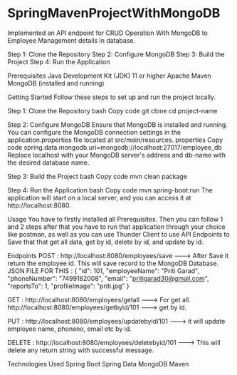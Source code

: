 # SpringMavenProjectWithMongoDB

Implemented an API endpoint for CRUD Operation With MongoDB to Employee Management details in database.

Step 1: Clone the Repository
Step 2: Configure MongoDB
Step 3: Build the Project
Step 4: Run the Application

Prerequisites
Java Development Kit (JDK) 11 or higher
Apache Maven
MongoDB (installed and running)

Getting Started
Follow these steps to set up and run the project locally.

Step 1: Clone the Repository
bash
Copy code
git clone <repository-url>
cd project-name

Step 2: Configure MongoDB
Ensure that MongoDB is installed and running. You can configure the MongoDB connection settings in the application.properties file located at src/main/resources.
properties
Copy code
spring.data.mongodb.uri=mongodb://localhost:27017/employee_db
Replace localhost with your MongoDB server's address and db-name with the desired database name.

Step 3: Build the Project
bash
Copy code
mvn clean package

Step 4: Run the Application
bash
Copy code
mvn spring-boot:run
The application will start on a local server, and you can access it at http://localhost:8080.

Usage
You have to firstly installed all Prerequisites. Then you can follow 1 and 2 steps after that you have to run that application through your choice like postman, as well as you can use Thunder Client to use API Endpoints to Save that that get all data, get by id, delete by id, and update by id.

Endpoints
POST : http://localhost:8080/employees/save ---> After Save it return the employee id. This will save record to the MongoDB Database.
JSON FILE FOR THIS : 
{
  "id": 101,
  "employeeName": "Priti Garad",
  "phoneNumber": "7499182008",
  "email": "pritigarad30@gmail.com",
  "reportsTo": 1,
  "profileImage": "priti.jpg"
}

GET : http://localhost:8080/employees/getall ---> For get all.
      http://localhost:8080/employees/getbyid/101 ---> get by id.

PUT : http://localhost:8080/employees/updatebyid/101 ---> it will update employee name, phoneno, email etc by id.

DELETE : http://localhost:8080/employees/deletebyid/101 ---> This will delete any return string with successful message.


Technologies Used
Spring Boot
Spring Data MongoDB
Maven
